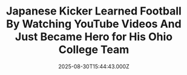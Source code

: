---
title: "Japanese Kicker Learned Football By Watching YouTube Videos And Just Became Hero for His Ohio College Team"
date: 2025-08-30T15:44:43.000Z
category: Human Kindness
externalLink: "https://www.goodnewsnetwork.org/japanese-kicker-learned-football-by-watching-youtube-videos-and-just-became-hero-for-his-ohio-college-team/"
image: ""
excerpt: "The best story from college football’s opening weekend felt like an inspiring movie playing on the big screen. Kansei Matsuzawa grew up playing soccer in Tokyo, Japan, and became a captain and three-year letter winner for the sport at Makuhari Sogo High School. He graduated in 2017 and was working as a waiter, until a […] The post Japanese Kicker…"
---